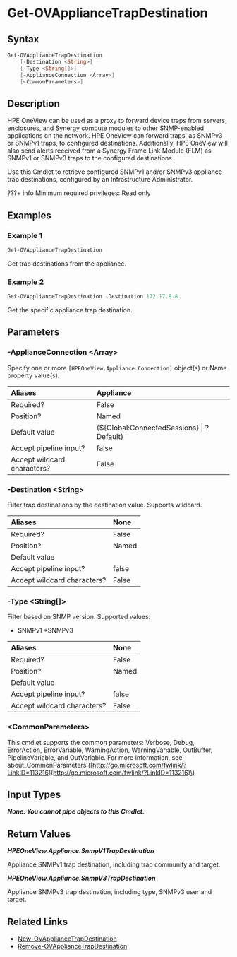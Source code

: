 ﻿---
description: Get configured appliance SNMP trap destinations.
---

# Get-OVApplianceTrapDestination

## Syntax

```powershell
Get-OVApplianceTrapDestination
    [-Destination <String>]
    [-Type <String[]>]
    [-ApplianceConnection <Array>]
    [<CommonParameters>]
```

## Description

HPE OneView can be used as a proxy to forward device traps from servers, enclosures, and Synergy compute modules to other SNMP-enabled applications on the network. HPE OneView can forward traps, as SNMPv3 or SNMPv1 traps, to configured destinations. Additionally, HPE OneView will also send alerts received from a Synergy Frame Link Module (FLM) as SNMPv1 or SNMPv3 traps to the configured destinations.

Use this Cmdlet to retrieve configured SNMPv1 and/or SNMPv3 appliance trap destinations, configured by an Infrastructure Administrator.

???+ info
    Minimum required privileges: Read only
    

## Examples

###  Example 1 

```powershell
Get-OVApplianceTrapDestination
```

Get trap destinations from the appliance.

###  Example 2 

```powershell
Get-OVApplianceTrapDestination -Destination 172.17.8.8
```

Get the specific appliance trap destination.

## Parameters

### -ApplianceConnection &lt;Array&gt;

Specify one or more `[HPEOneView.Appliance.Connection]` object(s) or Name property value(s).

| Aliases | Appliance |
| :--- | :--- |
| Required? | False |
| Position? | Named |
| Default value | (${Global:ConnectedSessions} &vert; ? Default) |
| Accept pipeline input? | false |
| Accept wildcard characters? | False |

### -Destination &lt;String&gt;

Filter trap destinations by the destination value.  Supports wildcard.

| Aliases | None |
| :--- | :--- |
| Required? | False |
| Position? | Named |
| Default value |  |
| Accept pipeline input? | false |
| Accept wildcard characters? | False |

### -Type &lt;String[]&gt;

Filter based on SNMP version.  Supported values:

* SNMPv1
    *SNMPv3

| Aliases | None |
| :--- | :--- |
| Required? | False |
| Position? | Named |
| Default value |  |
| Accept pipeline input? | false |
| Accept wildcard characters? | False |

### &lt;CommonParameters&gt;

This cmdlet supports the common parameters: Verbose, Debug, ErrorAction, ErrorVariable, WarningAction, WarningVariable, OutBuffer, PipelineVariable, and OutVariable. For more information, see about\_CommonParameters \([http://go.microsoft.com/fwlink/?LinkID=113216](http://go.microsoft.com/fwlink/?LinkID=113216)\)

## Input Types

_**None.  You cannot pipe objects to this Cmdlet.**_

## Return Values

_**HPEOneView.Appliance.SnmpV1TrapDestination**_

Appliance SNMPv1 trap destination, including trap community and target.

_**HPEOneView.Appliance.SnmpV3TrapDestination**_

Appliance SNMPv3 trap destination, including type, SNMPv3 user and target.

## Related Links

* [New-OVApplianceTrapDestination](new-ovappliancetrapdestination.md)
* [Remove-OVApplianceTrapDestination](remove-ovappliancetrapdestination.md)

